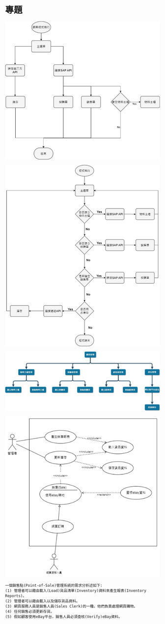 # 專題

![](流程圖.jpg "流程圖")

![](新流程圖.jpg "新流程圖")

![](功能流程圖.jpg "功能流程圖")

![](使用者案例.jpg "使用者案例圖")

```
一個銷售點(Point-of-Sale)管理系統的需求分析述如下:
(1) 管理者可以藉由載入(Load)貨品清單(Inventory)資料來產生報表(Inventory Reports)。
(2) 管理者可以藉由載入以及儲存貨品資料。
(3) 網頁服務人員是銷售人員(Sales Clerk)的一種。他們負責處理網頁購物。
(4) 任何銷售必須更新存貨。
(5) 假如顧客使用eBay平台，銷售人員必須查核(Verify)eBay資料。
```
